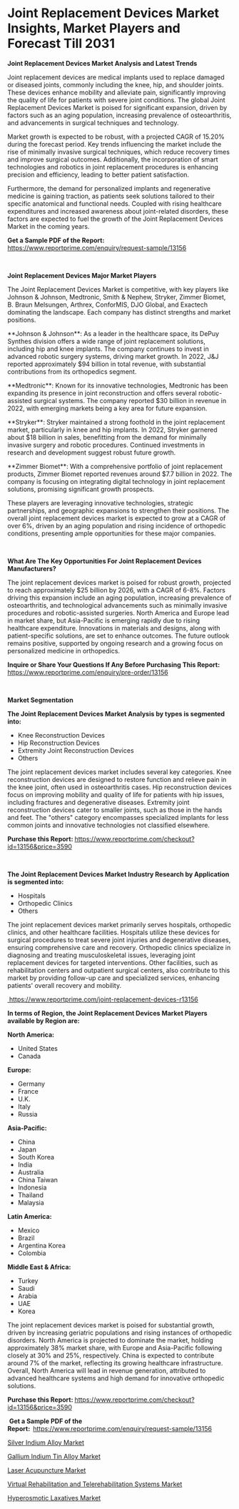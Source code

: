 <p><h1>Joint Replacement Devices Market Insights, Market Players and Forecast Till 2031</h1></p><p><strong>Joint Replacement Devices Market Analysis and Latest Trends</strong></p>
<p><p>Joint replacement devices are medical implants used to replace damaged or diseased joints, commonly including the knee, hip, and shoulder joints. These devices enhance mobility and alleviate pain, significantly improving the quality of life for patients with severe joint conditions. The global Joint Replacement Devices Market is poised for significant expansion, driven by factors such as an aging population, increasing prevalence of osteoarthritis, and advancements in surgical techniques and technology.</p><p>Market growth is expected to be robust, with a projected CAGR of 15.20% during the forecast period. Key trends influencing the market include the rise of minimally invasive surgical techniques, which reduce recovery times and improve surgical outcomes. Additionally, the incorporation of smart technologies and robotics in joint replacement procedures is enhancing precision and efficiency, leading to better patient satisfaction.</p><p>Furthermore, the demand for personalized implants and regenerative medicine is gaining traction, as patients seek solutions tailored to their specific anatomical and functional needs. Coupled with rising healthcare expenditures and increased awareness about joint-related disorders, these factors are expected to fuel the growth of the Joint Replacement Devices Market in the coming years.</p></p>
<p><strong>Get a Sample PDF of the Report:&nbsp;</strong> <a href="https://www.reportprime.com/enquiry/request-sample/13156?utm_campaign=1873&utm_medium=2&utm_source=Github&utm_content=ia&utm_term=25122024&utm_id=joint-replacement-devices">https://www.reportprime.com/enquiry/request-sample/13156</a></p>
<p>&nbsp;</p>
<p><strong>Joint Replacement Devices Major Market Players</strong></p>
<p><p>The Joint Replacement Devices Market is competitive, with key players like Johnson & Johnson, Medtronic, Smith & Nephew, Stryker, Zimmer Biomet, B. Braun Melsungen, Arthrex, ConforMIS, DJO Global, and Exactech dominating the landscape. Each company has distinct strengths and market positions.</p><p>**Johnson & Johnson**: As a leader in the healthcare space, its DePuy Synthes division offers a wide range of joint replacement solutions, including hip and knee implants. The company continues to invest in advanced robotic surgery systems, driving market growth. In 2022, J&J reported approximately $94 billion in total revenue, with substantial contributions from its orthopedics segment.</p><p>**Medtronic**: Known for its innovative technologies, Medtronic has been expanding its presence in joint reconstruction and offers several robotic-assisted surgical systems. The company reported $30 billion in revenue in 2022, with emerging markets being a key area for future expansion.</p><p>**Stryker**: Stryker maintained a strong foothold in the joint replacement market, particularly in knee and hip implants. In 2022, Stryker garnered about $18 billion in sales, benefitting from the demand for minimally invasive surgery and robotic procedures. Continued investments in research and development suggest robust future growth.</p><p>**Zimmer Biomet**: With a comprehensive portfolio of joint replacement products, Zimmer Biomet reported revenues around $7.7 billion in 2022. The company is focusing on integrating digital technology in joint replacement solutions, promising significant growth prospects.</p><p>These players are leveraging innovative technologies, strategic partnerships, and geographic expansions to strengthen their positions. The overall joint replacement devices market is expected to grow at a CAGR of over 6%, driven by an aging population and rising incidence of orthopedic conditions, presenting ample opportunities for these major companies.</p></p>
<p>&nbsp;</p>
<p><strong>What Are The Key Opportunities For Joint Replacement Devices Manufacturers?</strong></p>
<p><p>The joint replacement devices market is poised for robust growth, projected to reach approximately $25 billion by 2026, with a CAGR of 6-8%. Factors driving this expansion include an aging population, increasing prevalence of osteoarthritis, and technological advancements such as minimally invasive procedures and robotic-assisted surgeries. North America and Europe lead in market share, but Asia-Pacific is emerging rapidly due to rising healthcare expenditure. Innovations in materials and designs, along with patient-specific solutions, are set to enhance outcomes. The future outlook remains positive, supported by ongoing research and a growing focus on personalized medicine in orthopedics.</p></p>
<p><strong>Inquire or Share Your Questions If Any Before Purchasing This Report:</strong> <a href="https://www.reportprime.com/enquiry/pre-order/13156?utm_campaign=1873&utm_medium=2&utm_source=Github&utm_content=ia&utm_term=25122024&utm_id=joint-replacement-devices">https://www.reportprime.com/enquiry/pre-order/13156</a></p>
<p>&nbsp;</p>
<p><strong>Market Segmentation</strong></p>
<p><strong>The Joint Replacement Devices Market Analysis by types is segmented into:</strong></p>
<p><ul><li>Knee Reconstruction Devices</li><li>Hip Reconstruction Devices</li><li>Extremity Joint Reconstruction Devices</li><li>Others</li></ul></p>
<p><p>The joint replacement devices market includes several key categories. Knee reconstruction devices are designed to restore function and relieve pain in the knee joint, often used in osteoarthritis cases. Hip reconstruction devices focus on improving mobility and quality of life for patients with hip issues, including fractures and degenerative diseases. Extremity joint reconstruction devices cater to smaller joints, such as those in the hands and feet. The "others" category encompasses specialized implants for less common joints and innovative technologies not classified elsewhere.</p></p>
<p><strong>Purchase this Report:&nbsp;</strong><a href="https://www.reportprime.com/checkout?id=13156&price=3590&utm_campaign=1873&utm_medium=2&utm_source=Github&utm_content=ia&utm_term=25122024&utm_id=joint-replacement-devices">https://www.reportprime.com/checkout?id=13156&price=3590</a></p>
<p>&nbsp;</p>
<p><strong>The Joint Replacement Devices Market Industry Research by Application is segmented into:</strong></p>
<p><ul><li>Hospitals</li><li>Orthopedic Clinics</li><li>Others</li></ul></p>
<p><p>The joint replacement devices market primarily serves hospitals, orthopedic clinics, and other healthcare facilities. Hospitals utilize these devices for surgical procedures to treat severe joint injuries and degenerative diseases, ensuring comprehensive care and recovery. Orthopedic clinics specialize in diagnosing and treating musculoskeletal issues, leveraging joint replacement devices for targeted interventions. Other facilities, such as rehabilitation centers and outpatient surgical centers, also contribute to this market by providing follow-up care and specialized services, enhancing patients' overall recovery and mobility.</p></p>
<p><a href="https://www.reportprime.com/joint-replacement-devices-r13156?utm_campaign=1873&utm_medium=2&utm_source=Github&utm_content=ia&utm_term=25122024&utm_id=joint-replacement-devices">&nbsp;https://www.reportprime.com/joint-replacement-devices-r13156</a></p>
<p><strong>In terms of Region, the Joint Replacement Devices Market Players available by Region are:</strong></p>
<p>
    <p> <strong> North America: </strong>
        <ul>
            <li>United States</li>
            <li>Canada</li>
        </ul>
        </p> 
    <p> <strong> Europe: </strong>
        <ul>
            <li>Germany</li>
            <li>France</li>
            <li>U.K.</li>
            <li>Italy</li>
            <li>Russia</li>
        </ul>
        </p> 
    <p> <strong> Asia-Pacific: </strong>
        <ul>
            <li>China</li>
            <li>Japan</li>
            <li>South Korea</li>
            <li>India</li>
            <li>Australia</li>
            <li>China Taiwan</li>
            <li>Indonesia</li>
            <li>Thailand</li>
            <li>Malaysia</li>
        </ul>
        </p> 
    <p> <strong> Latin America: </strong>
        <ul>
            <li>Mexico</li>
            <li>Brazil</li>
            <li>Argentina Korea</li>
            <li>Colombia</li>
        </ul>
        </p> 
    <p> <strong> Middle East & Africa: </strong>
        <ul>
            <li>Turkey</li>
            <li>Saudi</li>
            <li>Arabia</li>
            <li>UAE</li>
            <li>Korea</li>
        </ul>
    </p>
    </p>
<p><p>The joint replacement devices market is poised for substantial growth, driven by increasing geriatric populations and rising instances of orthopedic disorders. North America is projected to dominate the market, holding approximately 38% market share, with Europe and Asia-Pacific following closely at 30% and 25%, respectively. China is expected to contribute around 7% of the market, reflecting its growing healthcare infrastructure. Overall, North America will lead in revenue generation, attributed to advanced healthcare systems and high demand for innovative orthopedic solutions.</p></p>
<p><strong>Purchase this Report: </strong><a href="https://www.reportprime.com/checkout?id=13156&price=3590&utm_campaign=1873&utm_medium=2&utm_source=Github&utm_content=ia&utm_term=25122024&utm_id=joint-replacement-devices">https://www.reportprime.com/checkout?id=13156&price=3590</a></p>
<p>&nbsp;<strong>Get a Sample PDF of the Report:&nbsp;&nbsp;</strong><a href="https://www.reportprime.com/enquiry/request-sample/13156?utm_campaign=1873&utm_medium=2&utm_source=Github&utm_content=ia&utm_term=25122024&utm_id=joint-replacement-devices">https://www.reportprime.com/enquiry/request-sample/13156</a></p>
<p><strong></strong></p>
<p><p><a href="https://www.linkedin.com/pulse/silver-indium-alloy-market-growth-forecast-global-analysis-go28e?utm_campaign=1873&utm_medium=2&utm_source=Github&utm_content=ia&utm_term=25122024&utm_id=joint-replacement-devices">Silver Indium Alloy Market</a></p><p><a href="https://www.linkedin.com/pulse/recent-analysis-gallium-indium-tin-alloy-market-trends-xmddc?utm_campaign=1873&utm_medium=2&utm_source=Github&utm_content=ia&utm_term=25122024&utm_id=joint-replacement-devices">Gallium Indium Tin Alloy Market</a></p><p><a href="https://github.com/stillsfloria19981/Market-Research-Report-List-1/blob/main/laser-acupuncture-market.md?utm_campaign=1873&utm_medium=2&utm_source=Github&utm_content=ia&utm_term=25122024&utm_id=joint-replacement-devices">Laser Acupuncture Market</a></p><p><a href="https://github.com/triattwood9919/Market-Research-Report-List-1/blob/main/virtual-rehabilitation-and-telerehabilitation-systems-market.md?utm_campaign=1873&utm_medium=2&utm_source=Github&utm_content=ia&utm_term=25122024&utm_id=joint-replacement-devices">Virtual Rehabilitation and Telerehabilitation Systems Market</a></p><p><a href="https://www.linkedin.com/pulse/hyperosmotic-laxatives-market-trends-drivers-whats-propelling-pcaif?utm_campaign=1873&utm_medium=2&utm_source=Github&utm_content=ia&utm_term=25122024&utm_id=joint-replacement-devices">Hyperosmotic Laxatives Market</a></p></p>